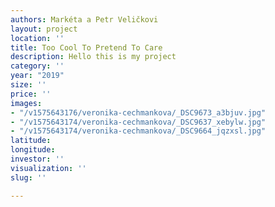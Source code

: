 ```yaml
---
authors: Markéta a Petr Veličkovi
layout: project
location: ''
title: Too Cool To Pretend To Care
description: Hello this is my project
category: ''
year: "2019"
size: ''
price: ''
images:
- "/v1575643176/veronika-cechmankova/_DSC9673_a3bjuv.jpg"
- "/v1575643174/veronika-cechmankova/_DSC9637_xebylw.jpg"
- "/v1575643174/veronika-cechmankova/_DSC9664_jqzxsl.jpg"
latitude: 
longitude: 
investor: ''
visualization: ''
slug: ''

---
```

